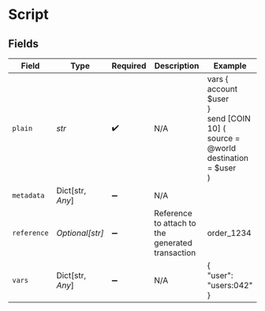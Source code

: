 # Script


## Fields

| Field                                                                            | Type                                                                             | Required                                                                         | Description                                                                      | Example                                                                          |
| -------------------------------------------------------------------------------- | -------------------------------------------------------------------------------- | -------------------------------------------------------------------------------- | -------------------------------------------------------------------------------- | -------------------------------------------------------------------------------- |
| `plain`                                                                          | *str*                                                                            | :heavy_check_mark:                                                               | N/A                                                                              | vars {<br/>account $user<br/>}<br/>send [COIN 10] (<br/>	source = @world<br/>	destination = $user<br/>)<br/> |
| `metadata`                                                                       | Dict[str, *Any*]                                                                 | :heavy_minus_sign:                                                               | N/A                                                                              |                                                                                  |
| `reference`                                                                      | *Optional[str]*                                                                  | :heavy_minus_sign:                                                               | Reference to attach to the generated transaction                                 | order_1234                                                                       |
| `vars`                                                                           | Dict[str, *Any*]                                                                 | :heavy_minus_sign:                                                               | N/A                                                                              | {<br/>"user": "users:042"<br/>}                                                  |